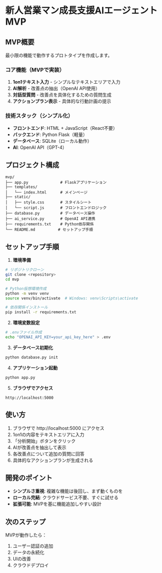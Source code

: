 # 新人営業マン成長支援AIエージェント MVP

## MVP概要

最小限の機能で動作するプロトタイプを作成します。

### コア機能（MVPで実装）
1. **1on1テキスト入力** - シンプルなテキストエリアで入力
2. **AI解析** - 改善点の抽出（OpenAI API使用）
3. **対話型質問** - 改善点を具体化するための質問生成
4. **アクションプラン表示** - 具体的な行動計画の提示

### 技術スタック（シンプル化）
- **フロントエンド**: HTML + JavaScript（React不要）
- **バックエンド**: Python Flask（軽量）
- **データベース**: SQLite（ローカル動作）
- **AI**: OpenAI API（GPT-4）

## プロジェクト構成

```
mvp/
├── app.py              # Flaskアプリケーション
├── templates/
│   └── index.html      # メインページ
├── static/
│   ├── style.css       # スタイルシート
│   └── script.js       # フロントエンドロジック
├── database.py         # データベース操作
├── ai_service.py       # OpenAI API連携
├── requirements.txt    # Python依存関係
└── README.md          # セットアップ手順
```

## セットアップ手順

1. **環境準備**
```bash
# リポジトリクローン
git clone <repository>
cd mvp

# Python仮想環境作成
python -m venv venv
source venv/bin/activate  # Windows: venv\Scripts\activate

# 依存関係インストール
pip install -r requirements.txt
```

2. **環境変数設定**
```bash
# .envファイル作成
echo "OPENAI_API_KEY=your_api_key_here" > .env
```

3. **データベース初期化**
```bash
python database.py init
```

4. **アプリケーション起動**
```bash
python app.py
```

5. **ブラウザでアクセス**
```
http://localhost:5000
```

## 使い方

1. ブラウザで http://localhost:5000 にアクセス
2. 1on1の内容をテキストエリアに入力
3. 「分析開始」ボタンをクリック
4. AIが改善点を抽出して表示
5. 各改善点について追加の質問に回答
6. 具体的なアクションプランが生成される

## 開発のポイント

- **シンプルさ重視**: 複雑な機能は後回し、まず動くものを
- **ローカル完結**: クラウドサービス不要、すぐに試せる
- **拡張可能**: MVPを基に機能追加しやすい設計

## 次のステップ

MVPが動作したら：
1. ユーザー認証の追加
2. データの永続化
3. UIの改善
4. クラウドデプロイ